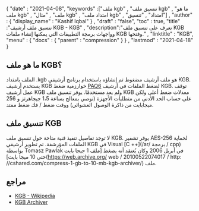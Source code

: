 {
  "date" : "2021-04-08",
  "keywords" :["ملف kgb" , "تنسيق ملف kgb" , "ما هو ملف kgb" , "ملف" , "مثال kgb" , "امتداد ملف kgb" , "امتداد" , "تنسيق"] ,
  "author" : {
    "display_name" : "Kashif Iqbal"
} ,
  "draft" : "false",
  "toc" : true,
  "title" :"تنسيق ملف أرشيف KGB - KGB" ,
  "description":"تعرف على تنسيق ملف KGB وواجهات برمجة التطبيقات التي يمكنها إنشاء ملفات KGB وفتحها." ,
  "linktitle" : "KGB",
  "menu" : {
    "docs" : {
      "parent" : "compression"
}
} ,
  "lastmod" : "2021-04-18"
}

## ما هو ملف KGB؟

الملف بامتداد .kgb هو ملف أرشيف مضغوط تم إنشاؤه باستخدام برنامج أرشيفي KGB. يستخدم أرشيف KGB خوارزمية ضغط [PAQ6](https://en.wikipedia.org/wiki/PAQ6) لضغط الملفات في أرشيف KGB. توقف عمل أرشيف KGB ولم يعد مستخدمًا. يوفر تنسيق ملف KGB معدلات ضغط أعلى ولكن على حساب الحد الأدنى من متطلبات الأجهزة (نوصي بمعالج بساعة 1،5 جيجاهرتز و 256 ميجابايت من ذاكرة الوصول العشوائي) ووقت ضغط / فك ضغط ممتد.

## تنسيق ملف KGB

لا توجد تفاصيل تنفيذ فنية متاحة حول تنسيق ملف KGB. يوفر تشفير AES-256 لحماية الملفات المؤرشفة. تم تطوير أرشيفي KGB في Visual [C ++](/ar/ برمجة / cpp) بواسطة Tomasz Pawlak في أبريل 2006 وكان يُعتقد أنه يضغط [ملف 1 جيجا بايت حتى 10 ميجا بايت](https://web.archive.org/ web / 20100522074017 / http: //cshared.com/compress-1-gb-to-10-mb-kgb-archiver/) ملف.

## مراجع

* [KGB - Wikipedia](https://en.wikipedia.org/wiki/KGB_Archiver)
* [KGB Archiver](https://sourceforge.net/projects/kgbarchiver/)

